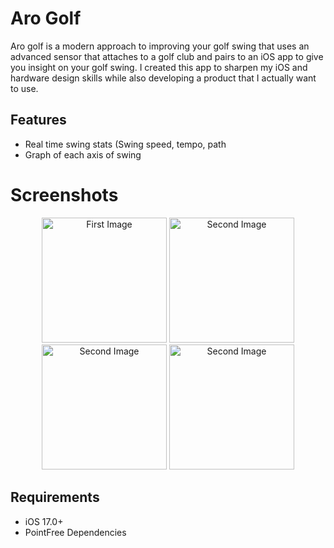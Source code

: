 # Aro Golf

Aro golf is a modern approach to improving your golf swing that uses an advanced sensor that attaches to a golf club and pairs to an iOS app to give you insight on your golf swing. I created this app to sharpen my iOS and hardware design skills while also developing a product that I actually want to use. 

## Features

- Real time swing stats (Swing speed, tempo, path
- Graph of each axis of swing

# Screenshots
<p align="center">
  <img src="https://github.com/ArcherH/AroGolf/assets/26756255/16325f77-4859-438c-970b-0c5bfd40b7dc" alt="First Image" width="200"/>
  <img src="https://github.com/ArcherH/AroGolf/assets/26756255/7a1a00e7-f7cc-4745-b3c9-b67c9b58c1f1" alt="Second Image" width="200"/>
  <img src="https://github.com/ArcherH/AroGolf/assets/26756255/baacac7b-09ab-46b1-b4ef-e4b74d35b301" alt="Second Image" width="200"/>
  <img src="https://github.com/ArcherH/AroGolf/assets/26756255/4df1f36a-3b53-45d9-ba38-2a3237f22584" alt="Second Image" width="200"/>
</p>

## Requirements
- iOS 17.0+
- PointFree Dependencies




